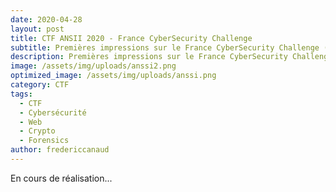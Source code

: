 ```yaml
---
date: 2020-04-28
layout: post
title: CTF ANSII 2020 - France CyberSecurity Challenge
subtitle: Premières impressions sur le France CyberSecurity Challenge (FCSC) de l'ANSII
description: Premières impressions sur le France CyberSecurity Challenge (FCSC) de l'ANSII
image: /assets/img/uploads/anssi2.png
optimized_image: /assets/img/uploads/anssi.png
category: CTF
tags:
  - CTF
  - Cybersécurité
  - Web
  - Crypto
  - Forensics
author: fredericcanaud
---
```


En cours de réalisation...
